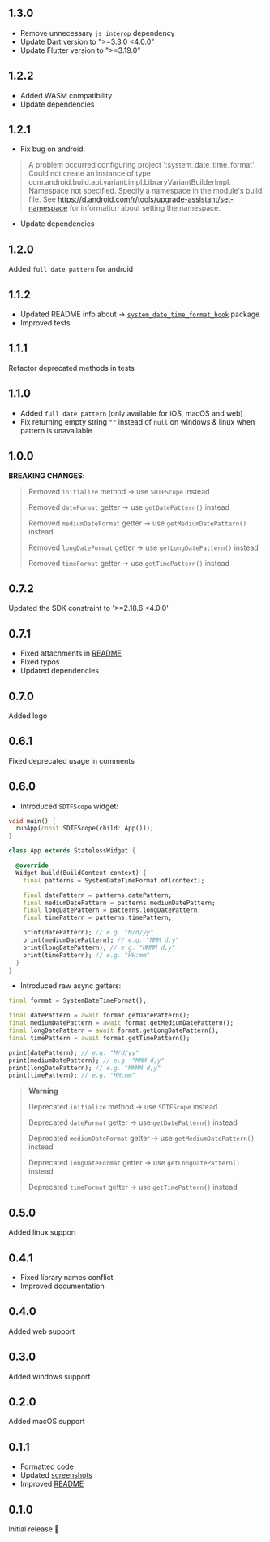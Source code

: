 ## 1.3.0

- Remove unnecessary `js_interop` dependency
- Update Dart version to ">=3.3.0 <4.0.0"
- Update Flutter version to ">=3.19.0"

## 1.2.2

- Added WASM compatibility
- Update dependencies

## 1.2.1

- Fix bug on android:
> A problem occurred configuring project ':system_date_time_format'.
> Could not create an instance of type com.android.build.api.variant.impl.LibraryVariantBuilderImpl.
> Namespace not specified. Specify a namespace in the module's build file. See https://d.android.com/r/tools/upgrade-assistant/set-namespace for information about setting the namespace.
- Update dependencies

## 1.2.0

Added `full date pattern` for android

## 1.1.2

- Updated README info about -> [`system_date_time_format_hook`](https://pub.dev/packages/system_date_time_format_hook) package
- Improved tests

## 1.1.1

Refactor deprecated methods in tests

## 1.1.0

- Added `full date pattern` (only available for iOS, macOS and web)
- Fix returning empty string `""` instead of `null` on windows & linux when pattern is unavailable

## 1.0.0

**BREAKING CHANGES**:
>
> Removed `initialize` method -> use `SDTFScope` instead
>
> Removed `dateFormat` getter -> use `getDatePattern()` instead
>
> Removed `mediumDateFormat` getter -> use `getMediumDatePattern()` instead
>
> Removed `longDateFormat` getter -> use `getLongDatePattern()` instead
>
> Removed `timeFormat` getter -> use `getTimePattern()` instead

## 0.7.2

Updated the SDK constraint to '>=2.18.6 <4.0.0'

## 0.7.1

- Fixed attachments in [README](https://github.com/Nikoro/system_date_time_format/blob/main/README.md)
- Fixed typos
- Updated dependencies

## 0.7.0

Added logo

## 0.6.1

Fixed deprecated usage in comments

## 0.6.0

- Introduced `SDTFScope` widget:
```dart
void main() {
  runApp(const SDTFScope(child: App()));
}

class App extends StatelessWidget {

  @override
  Widget build(BuildContext context) {
    final patterns = SystemDateTimeFormat.of(context);

    final datePattern = patterns.datePattern;
    final mediumDatePattern = patterns.mediumDatePattern;
    final longDatePattern = patterns.longDatePattern;
    final timePattern = patterns.timePattern;

    print(datePattern); // e.g. "M/d/yy"
    print(mediumDatePattern); // e.g. "MMM d,y"
    print(longDatePattern); // e.g. "MMMM d,y"
    print(timePattern); // e.g. "HH:mm"
  }
}
```
- Introduced raw async getters:
```dart
final format = SystemDateTimeFormat();

final datePattern = await format.getDatePattern();
final mediumDatePattern = await format.getMediumDatePattern();
final longDatePattern = await format.getLongDatePattern();
final timePattern = await format.getTimePattern();

print(datePattern); // e.g. "M/d/yy"
print(mediumDatePattern); // e.g. "MMM d,y"
print(longDatePattern); // e.g. "MMMM d,y"
print(timePattern); // e.g. "HH:mm"
```
> **Warning**
> 
> Deprecated `initialize` method -> use `SDTFScope` instead
> 
> Deprecated `dateFormat` getter -> use `getDatePattern()` instead
> 
> Deprecated `mediumDateFormat` getter -> use `getMediumDatePattern()` instead
> 
> Deprecated `longDateFormat` getter -> use `getLongDatePattern()` instead
> 
> Deprecated `timeFormat` getter -> use `getTimePattern()` instead

## 0.5.0

Added linux support

## 0.4.1

- Fixed library names conflict
- Improved documentation

## 0.4.0

Added web support

## 0.3.0

Added windows support

## 0.2.0

Added macOS support

## 0.1.1

- Formatted code
- Updated  [screenshots](https://github.com/Nikoro/system_date_time_format/tree/main/screenshots)
- Improved [README](https://github.com/Nikoro/system_date_time_format/blob/main/README.md)

## 0.1.0

Initial release 🎉
